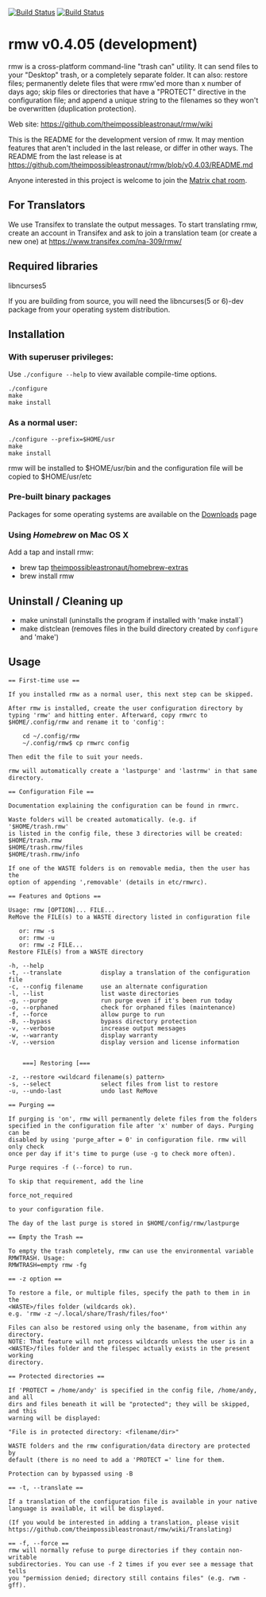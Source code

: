 [![Build Status](https://travis-ci.org/theimpossibleastronaut/rmw.svg?branch=master)](https://travis-ci.org/theimpossibleastronaut/rmw)
[![Build Status](https://semaphoreci.com/api/v1/andy5995/rmw-3/branches/master/badge.svg)](https://semaphoreci.com/andy5995/rmw-3)

# rmw v0.4.05 (development)

rmw is a cross-platform command-line "trash can" utility. It can send
files to your "Desktop" trash, or a completely separate folder. It can
also: restore files; permanently delete files that were rmw'ed more
than x number of days ago; skip files or directories that have a
"PROTECT" directive in the configuration file; and append a unique
string to the filenames so they won't be overwritten (duplication
protection).

Web site: https://github.com/theimpossibleastronaut/rmw/wiki

This is the README for the development version of rmw. It may mention
features that aren't included in the last release, or differ in other
ways. The README from the last release is at
https://github.com/theimpossibleastronaut/rmw/blob/v0.4.03/README.md

Anyone interested in this project is welcome to join the [Matrix chat
room](https://matrix.to/#/!XeJxcdkywroPaRKKtr:matrix.org).

## For Translators

We use Transifex to translate the output messages. To start translating
rmw, ​create an account in Transifex and ask to join a translation
team (or create a new one) at
https://www.transifex.com/na-309/rmw/


## Required libraries

libncurses5

If you are building from source, you will need the libncurses(5 or 6)-dev
package from your operating system distribution.

## Installation

### With superuser privileges:

Use `./configure --help` to view available compile-time options.

    ./configure
    make
    make install

### As a normal user:

    ./configure --prefix=$HOME/usr
    make
    make install

rmw will be installed to $HOME/usr/bin and the configuration file will be
copied to $HOME/usr/etc

### Pre-built binary packages

Packages for some operating systems are available on the
[Downloads](https://github.com/theimpossibleastronaut/rmw/releases) page

### Using _Homebrew_ on Mac OS X

Add a tap and install rmw:

* brew tap [theimpossibleastronaut/homebrew-extras](https://github.com/theimpossibleastronaut/homebrew-extras)
* brew install rmw

## Uninstall / Cleaning up

* make uninstall (uninstalls the program if installed with 'make install`)
* make distclean (removes files in the build directory created by
`configure` and 'make')

## Usage
```
== First-time use ==

If you installed rmw as a normal user, this next step can be skipped.

After rmw is installed, create the user configuration directory by
typing 'rmw' and hitting enter. Afterward, copy rmwrc to
$HOME/.config/rmw and rename it to 'config':

    cd ~/.config/rmw
    ~/.config/rmw$ cp rmwrc config

Then edit the file to suit your needs.

rmw will automatically create a 'lastpurge' and 'lastrmw' in that same
directory.

== Configuration File ==

Documentation explaining the configuration can be found in rmwrc.

Waste folders will be created automatically. (e.g. if '$HOME/trash.rmw'
is listed in the config file, these 3 directories will be created:
$HOME/trash.rmw
$HOME/trash.rmw/files
$HOME/trash.rmw/info

If one of the WASTE folders is on removable media, then the user has the
option of appending ',removable' (details in etc/rmwrc).

== Features and Options ==

Usage: rmw [OPTION]... FILE...
ReMove the FILE(s) to a WASTE directory listed in configuration file

   or: rmw -s
   or: rmw -u
   or: rmw -z FILE...
Restore FILE(s) from a WASTE directory

-h, --help
-t, --translate           display a translation of the configuration file
-c, --config filename     use an alternate configuration
-l, --list                list waste directories
-g, --purge               run purge even if it's been run today
-o, --orphaned            check for orphaned files (maintenance)
-f, --force               allow purge to run
-B, --bypass              bypass directory protection
-v, --verbose             increase output messages
-w, --warranty            display warranty
-V, --version             display version and license information


	===] Restoring [===

-z, --restore <wildcard filename(s) pattern>
-s, --select              select files from list to restore
-u, --undo-last           undo last ReMove

== Purging ==

If purging is 'on', rmw will permanently delete files from the folders
specified in the configuration file after 'x' number of days. Purging can be
disabled by using 'purge_after = 0' in configuration file. rmw will only check
once per day if it's time to purge (use -g to check more often).

Purge requires -f (--force) to run.

To skip that requirement, add the line

force_not_required

to your configuration file.

The day of the last purge is stored in $HOME/config/rmw/lastpurge

== Empty the Trash ==

To empty the trash completely, rmw can use the environmental variable
RMWTRASH. Usage:
RMWTRASH=empty rmw -fg

== -z option ==

To restore a file, or multiple files, specify the path to them in in the
<WASTE>/files folder (wildcards ok).
e.g. 'rmw -z ~/.local/share/Trash/files/foo*'

Files can also be restored using only the basename, from within any directory.
NOTE: That feature will not process wildcards unless the user is in a
<WASTE>/files folder and the filespec actually exists in the present working
directory.

== Protected directories ==

If 'PROTECT = /home/andy' is specified in the config file, /home/andy, and all
dirs and files beneath it will be "protected"; they will be skipped, and this
warning will be displayed:

"File is in protected directory: <filename/dir>"

WASTE folders and the rmw configuration/data directory are protected by
default (there is no need to add a 'PROTECT =' line for them.

Protection can by bypassed using -B

== -t, --translate ==

If a translation of the configuration file is available in your native
language is available, it will be displayed.

(If you would be interested in adding a translation, please visit
https://github.com/theimpossibleastronaut/rmw/wiki/Translating)

== -f, --force ==
rmw will normally refuse to purge directories if they contain non-writable
subdirectories. You can use -f 2 times if you ever see a message that tells
you "permission denied; directory still contains files" (e.g. rwm -gff).

```
